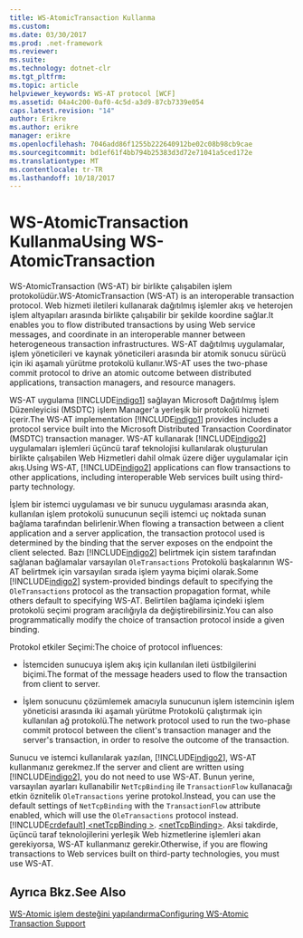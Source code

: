 ```yaml
---
title: WS-AtomicTransaction Kullanma
ms.custom: 
ms.date: 03/30/2017
ms.prod: .net-framework
ms.reviewer: 
ms.suite: 
ms.technology: dotnet-clr
ms.tgt_pltfrm: 
ms.topic: article
helpviewer_keywords: WS-AT protocol [WCF]
ms.assetid: 04a4c200-0af0-4c5d-a3d9-87cb7339e054
caps.latest.revision: "14"
author: Erikre
ms.author: erikre
manager: erikre
ms.openlocfilehash: 7046add86f1255b222640912be02c08b98cb9cae
ms.sourcegitcommit: bd1ef61f4bb794b25383d3d72e71041a5ced172e
ms.translationtype: MT
ms.contentlocale: tr-TR
ms.lasthandoff: 10/18/2017
---
```

# <a name="using-ws-atomictransaction"></a><span data-ttu-id="4ce68-102">WS-AtomicTransaction Kullanma</span><span class="sxs-lookup"><span data-stu-id="4ce68-102">Using WS-AtomicTransaction</span></span>
<span data-ttu-id="4ce68-103">WS-AtomicTransaction (WS-AT) bir birlikte çalışabilen işlem protokolüdür.</span><span class="sxs-lookup"><span data-stu-id="4ce68-103">WS-AtomicTransaction (WS-AT) is an interoperable transaction protocol.</span></span> <span data-ttu-id="4ce68-104">Web hizmeti iletileri kullanarak dağıtılmış işlemler akış ve heterojen işlem altyapıları arasında birlikte çalışabilir bir şekilde koordine sağlar.</span><span class="sxs-lookup"><span data-stu-id="4ce68-104">It enables you to flow distributed transactions by using Web service messages, and coordinate in an interoperable manner between heterogeneous transaction infrastructures.</span></span> <span data-ttu-id="4ce68-105">WS-AT dağıtılmış uygulamalar, işlem yöneticileri ve kaynak yöneticileri arasında bir atomik sonucu sürücü için iki aşamalı yürütme protokolü kullanır.</span><span class="sxs-lookup"><span data-stu-id="4ce68-105">WS-AT uses the two-phase commit protocol to drive an atomic outcome between distributed applications, transaction managers, and resource managers.</span></span>  
  
 <span data-ttu-id="4ce68-106">WS-AT uygulama [!INCLUDE[indigo1](../../../../includes/indigo1-md.md)] sağlayan Microsoft Dağıtılmış İşlem Düzenleyicisi (MSDTC) işlem Manager'a yerleşik bir protokolü hizmeti içerir.</span><span class="sxs-lookup"><span data-stu-id="4ce68-106">The WS-AT implementation [!INCLUDE[indigo1](../../../../includes/indigo1-md.md)] provides includes a protocol service built into the Microsoft Distributed Transaction Coordinator (MSDTC) transaction manager.</span></span> <span data-ttu-id="4ce68-107">WS-AT kullanarak [!INCLUDE[indigo2](../../../../includes/indigo2-md.md)] uygulamaları işlemleri üçüncü taraf teknolojisi kullanılarak oluşturulan birlikte çalışabilen Web Hizmetleri dahil olmak üzere diğer uygulamalar için akış.</span><span class="sxs-lookup"><span data-stu-id="4ce68-107">Using WS-AT, [!INCLUDE[indigo2](../../../../includes/indigo2-md.md)] applications can flow transactions to other applications, including interoperable Web services built using third-party technology.</span></span>  
  
 <span data-ttu-id="4ce68-108">İşlem bir istemci uygulaması ve bir sunucu uygulaması arasında akan, kullanılan işlem protokolü sunucunun seçili istemci uç noktada sunan bağlama tarafından belirlenir.</span><span class="sxs-lookup"><span data-stu-id="4ce68-108">When flowing a transaction between a client application and a server application, the transaction protocol used is determined by the binding that the server exposes on the endpoint the client selected.</span></span> <span data-ttu-id="4ce68-109">Bazı [!INCLUDE[indigo2](../../../../includes/indigo2-md.md)] belirtmek için sistem tarafından sağlanan bağlamalar varsayılan `OleTransactions` Protokolü başkalarının WS-AT belirtmek için varsayılan sırada işlem yayma biçimi olarak.</span><span class="sxs-lookup"><span data-stu-id="4ce68-109">Some [!INCLUDE[indigo2](../../../../includes/indigo2-md.md)] system-provided bindings default to specifying the `OleTransactions` protocol as the transaction propagation format, while others default to specifying WS-AT.</span></span> <span data-ttu-id="4ce68-110">Belirtilen bağlama içindeki işlem protokolü seçimi program aracılığıyla da değiştirebilirsiniz.</span><span class="sxs-lookup"><span data-stu-id="4ce68-110">You can also programmatically modify the choice of transaction protocol inside a given binding.</span></span>  
  
 <span data-ttu-id="4ce68-111">Protokol etkiler Seçimi:</span><span class="sxs-lookup"><span data-stu-id="4ce68-111">The choice of protocol influences:</span></span>  
  
-   <span data-ttu-id="4ce68-112">İstemciden sunucuya işlem akış için kullanılan ileti üstbilgilerini biçimi.</span><span class="sxs-lookup"><span data-stu-id="4ce68-112">The format of the message headers used to flow the transaction from client to server.</span></span>  
  
-   <span data-ttu-id="4ce68-113">İşlem sonucunu çözümlemek amacıyla sunucunun işlem istemcinin işlem yöneticisi arasında iki aşamalı yürütme Protokolü çalıştırmak için kullanılan ağ protokolü.</span><span class="sxs-lookup"><span data-stu-id="4ce68-113">The network protocol used to run the two-phase commit protocol between the client's transaction manager and the server's transaction, in order to resolve the outcome of the transaction.</span></span>  
  
 <span data-ttu-id="4ce68-114">Sunucu ve istemci kullanılarak yazılan, [!INCLUDE[indigo2](../../../../includes/indigo2-md.md)], WS-AT kullanmanız gerekmez.</span><span class="sxs-lookup"><span data-stu-id="4ce68-114">If the server and client are written using [!INCLUDE[indigo2](../../../../includes/indigo2-md.md)], you do not need to use WS-AT.</span></span> <span data-ttu-id="4ce68-115">Bunun yerine, varsayılan ayarları kullanabilir `NetTcpBinding` ile `TransactionFlow` kullanacağı etkin öznitelik `OleTransactions` yerine protokol.</span><span class="sxs-lookup"><span data-stu-id="4ce68-115">Instead, you can use the default settings of `NetTcpBinding` with the `TransactionFlow` attribute enabled, which will use the `OleTransactions` protocol instead.</span></span> [!INCLUDE[crdefault](../../../../includes/crdefault-md.md)]<span data-ttu-id="4ce68-116">[ \<netTcpBinding >](../../../../docs/framework/configure-apps/file-schema/wcf/nettcpbinding.md).</span><span class="sxs-lookup"><span data-stu-id="4ce68-116"> [\<netTcpBinding>](../../../../docs/framework/configure-apps/file-schema/wcf/nettcpbinding.md).</span></span> <span data-ttu-id="4ce68-117">Aksi takdirde, üçüncü taraf teknolojilerini yerleşik Web hizmetlerine işlemleri akan gerekiyorsa, WS-AT kullanmanız gerekir.</span><span class="sxs-lookup"><span data-stu-id="4ce68-117">Otherwise, if you are flowing transactions to Web services built on third-party technologies, you must use WS-AT.</span></span>  
  
## <a name="see-also"></a><span data-ttu-id="4ce68-118">Ayrıca Bkz.</span><span class="sxs-lookup"><span data-stu-id="4ce68-118">See Also</span></span>  
 [<span data-ttu-id="4ce68-119">WS-Atomic işlem desteğini yapılandırma</span><span class="sxs-lookup"><span data-stu-id="4ce68-119">Configuring WS-Atomic Transaction Support</span></span>](../../../../docs/framework/wcf/feature-details/configuring-ws-atomic-transaction-support.md)
